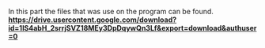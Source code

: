 In this part the files that was use on the program can be found. **https://drive.usercontent.google.com/download?id=1IS4abH_2srrjSVZ18MEy3DpDqywQn3Lf&export=download&authuser=0**
